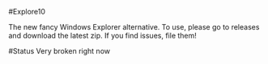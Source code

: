 #Explore10

The new fancy Windows Explorer alternative. To use, please go to releases and download the latest zip. If you find issues, file them!

#Status
Very broken right now